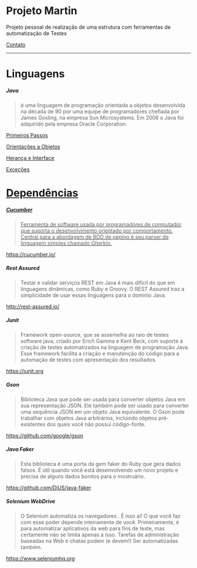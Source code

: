 
Projeto Martin
=======
Projeto pessoal de realização de uma estrutura com ferramentas de automatização de Testes


<a href="mailto:peterson.cardoso@me.com">Contato</a>

---------
Linguagens
====
##### Java
>é uma linguagem de programação orientada a objetos desenvolvida na década de 90 por uma equipe de programadores chefiada por James Gosling, na empresa Sun Microsystems. Em 2008 o Java foi adquirido pela empresa Oracle Corporation.

<a href="https://github.com/petsuuu/Martin/tree/master/src/main/java/br/com/peterson/martin/primeirospassos">Primeiros Passos</a>

<a href="https://github.com/petsuuu/Martin/tree/master/src/main/java/br/com/peterson/martin/orientacaoaobjetos/bytebank">Orientações a Objetos</a>

<a href="https://github.com/petsuuu/Martin/tree/master/src/main/java/br/com/peterson/martin/herancaeinterface">Herança e Interface</a>

<a href="https://github.com/petsuuu/Martin/tree/master/src/main/java/br/com/peterson/martin/excecoes">Exceções


Dependências
====

##### Cucumber 
>Ferramenta de software usada por programadores de computador que suporta o desenvolvimento orientado por comportamento. Central para a abordagem de BDD de pepino é seu parser de linguagem simples chamado Gherkin.

<https://cucumber.io/>

##### Rest Assured
>Testar e validar serviços REST em Java é mais difícil do que em linguagens dinâmicas, como Ruby e Groovy. 
O REST Assured traz a simplicidade de usar essas linguagens para o domínio Java.

<http://rest-assured.io/>

##### Junit
>Framework open-source, que se assemelha ao raio de testes software java, criado por Erich Gamma e Kent Beck, com suporte à criação de testes automatizados na linguagem de programação Java. Esse framework facilita a criação
 e manutenção do código para a automação de testes com apresentação dos resultados.
 
 <https://junit.org>
 
 ##### Gson
 >Biblioteca Java que pode ser usada para converter objetos Java em sua representação JSON. Ele também pode ser usado para converter uma sequência JSON em um objeto Java equivalente. O Gson pode trabalhar com objetos Java arbitrários,
  incluindo objetos pré-existentes dos quais você não possui código-fonte.
  
 <https://github.com/google/gson>
 
  ##### Java Faker
  >Esta biblioteca é uma porta da gem faker do Ruby que gera dados falsos. É útil quando você está desenvolvendo um novo projeto e precisa de alguns dados bonitos para o mostruário.
   
  <https://github.com/DiUS/java-faker>
  
  
  ##### Selenium WebDrive
   >O Selenium automatiza os navegadores . É isso aí! O que você faz com esse poder depende inteiramente de você. Primeiramente, é para automatizar aplicativos da web para fins de teste, mas certamente não se limita apenas a isso. Tarefas de administração baseadas na Web e chatas podem (e devem!) Ser automatizadas também.
      
<https://www.seleniumhq.org>
   
